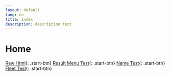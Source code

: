 ```yaml
---
layout: default
lang: en
title: Index
description: description text
---
```


# Home

[Raw Html](html/index.html){: .start-btn}
[Result Menu Test](result-menu-test.html){: .start-btn}
[Name Test](name-test.html){: .start-btn}
[Fleet Test](fleet-test.html){: .start-btn}
